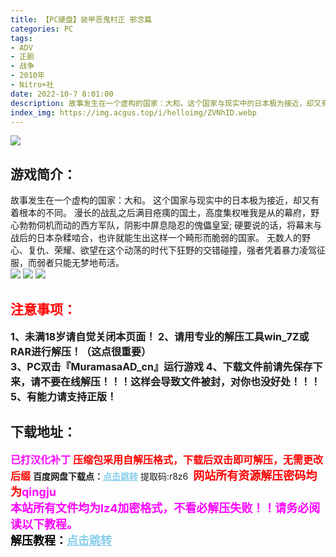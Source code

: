```yaml
---
title: 【PC硬盘】装甲恶鬼村正 邪念篇
categories: PC
tags:
- ADV
- 正剧
- 战争
- 2010年
- Nitro+社
date: 2022-10-7 8:01:00
description: 故事发生在一个虚构的国家：大和。这个国家与现实中的日本极为接近，却又有着根本的不同。漫长的战乱之后满目疮痍的国土，高度集权唯我是从的幕府，野心勃勃伺机而动的西方军队，阴影中屏息隐忍的傀儡皇室。硬要说的话，将幕末与战后的日本杂糅啮合，也许就能生出这样一个畸形而脆弱的国家。无数人的野心、复仇、荣耀、欲望在这个动荡的时代下狂野的交错碰撞，强者凭着暴力凌驾征服，而弱者只能无梦地苟活。   
index_img: https://img.acgus.top/i/helloimg/ZVNhID.webp
---
```

![](https://img.acgus.top/i/helloimg/ZVNhID.webp)
## 游戏简介：
故事发生在一个虚构的国家：大和。
这个国家与现实中的日本极为接近，却又有着根本的不同。
漫长的战乱之后满目疮痍的国土，高度集权唯我是从的幕府，野心勃勃伺机而动的西方军队，阴影中屏息隐忍的傀儡皇室;
硬要说的话，将幕末与战后的日本杂糅啮合，也许就能生出这样一个畸形而脆弱的国家。
无数人的野心、复仇、荣耀、欲望在这个动荡的时代下狂野的交错碰撞，强者凭着暴力凌驾征服，而弱者只能无梦地苟活。   
![](https://img.acgus.top/i/helloimg/ZVNuRS.webp)
![](https://img.acgus.top/i/helloimg/ZVNY1b.webp)
![](https://img.acgus.top/i/helloimg/ZVNflo.webp)






## <font color=#FF0000 >注意事项：</font>
<font size=3><b>1、未满18岁请自觉关闭本页面！
2、请用专业的解压工具win_7Z或RAR进行解压！（这点很重要）  
3、PC双击『MuramasaAD_cn』运行游戏
4、下载文件前请先保存下来，请不要在线解压！！！这样会导致文件被封，对你也没好处！！！
5、有能力请支持正版！</b></font>

## 下载地址：
<font color=#FF00FF size=3>**已打汉化补丁**</font>
<font color=#FF0000 size=3>**压缩包采用自解压格式，下载后双击即可解压，无需更改后缀**</font>
<b>百度网盘下载点：</b><a href="https://pan.baidu.com/s/15Z0SePJhElo5xiUT84GCbw?pwd=r8z6" style="color: #87CEEB;"><b>点击跳转</b></a> 提取码:r8z6
<a style="padding: 0" href="https://post.qingju.org/AD/"><img style="max-width:100%" src="https://img.acgus.top/i/2024/07/478f689b8021d8d499ab43d21acf137a.gif" alt=""></a>
<b><font color=#FF0000 size=4>网站所有资源解压密码均为</b></font><b><font color=#FF00FF size=4>qingju</font><font color=#FF0000 ></font></b><br><b><font color=#FF00FF size=4>本站所有文件均为lz4加密格式，不看必解压失败！！请务必阅读以下教程。</b></font><br><b><font color=#000 size=4>解压教程：</b><a href="https://post.qingju.org/tutorial/000/" style="color: #87CEEB;"><b>点击跳转</b></a>